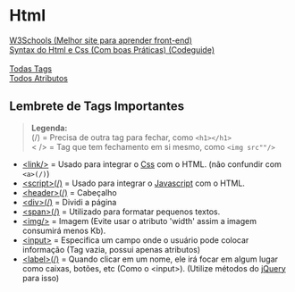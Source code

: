 <!-- for="(ID do <INPUT> que você quer que foca, quando clicar no nome ESCRITO)" -> e também só pode ser inserido dentro da tag <label>(/)
Atibuto 'title' = quando passa o mause ele mostra uma pequena caixinha com uma mensagem
input attr 'onclick' -> faz algo quando você clica ex: onclick:"funcao()"
-->

# Html

[W3Schools (Melhor site para aprender front-end)](https://www.w3schools.com/Html/default.asp)<br>
[Syntax do Html e Css (Com boas Práticas) (Codeguide)](http://codeguide.co/#html)<br><br>
[Todas Tags](https://www.w3schools.com/tags/)<br>
[Todos Atributos](https://www.w3schools.com/tags/ref_attributes.asp)

## Lembrete de Tags Importantes

> **Legenda:** <br> (/) = Precisa de outra tag para fechar, como `<h1></h1>`<br> < /> = Tag que tem fechamento em si mesmo, como `<img src""/>`

* [ &lt;link/>](https://www.w3schools.com/tags/tag_link.asp) = Usado para integrar o [Css](https://github.com/JoaoSodre/Programacao/blob/master/Front-End/Css.md#css) com o HTML. (não confundir com `<a>(/)`)
* [	&lt;script>(/)](https://www.w3schools.com/tags/tag_script.asp) = Usado para integrar o [Javascript](https://github.com/JoaoSodre/Programacao/blob/master/Front-End/Javascript%20(Front-end).md#javascript-front-end) com o HTML.
* [	&lt;header>(/)](https://www.w3schools.com/tags/tag_header.asp) = Cabeçalho
* [	&lt;div>(/)](https://www.w3schools.com/tags/tag_div.asp) = Dividi a página
* [	&lt;span>(/)](https://www.w3schools.com/tags/tag_span.asp) = Utilizado para formatar pequenos textos.
* [	&lt;img/>](https://www.w3schools.com/tags/tag_img.asp) = Imagem (Evite usar o atributo 'width' assim a imagem consumirá menos Kb).
* [	&lt;input>](https://www.w3schools.com/tags/tag_input.asp) = Especifica um campo onde o usuário pode colocar informação (Tag vazia, possui apenas atributos)
* [	&lt;label>(/)](https://www.w3schools.com/tags/tag_label.asp) = Quando clicar em um nome, ele irá focar em algum lugar como caixas, botões, etc (Como o 	&lt;input>). (Utilize métodos do [jQuery](https://github.com/JoaoSodre/Programacao/blob/master/Front-End/Javascript%20(Front-end).md#jquery) para isso)
